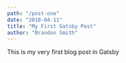 ```yaml
---
path: "/post-one"
date: "2018-04-11"
title: "My First Gatsby Post"
author: "Brandon Smith"
---
```


This is my very first blog post in Gatsby